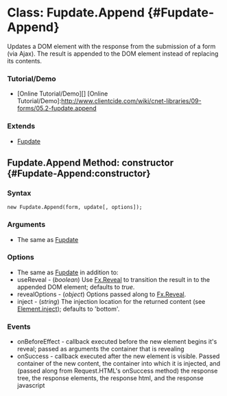 Class: Fupdate.Append {#Fupdate-Append}
=======================================
Updates a DOM element with the response from the submission of a form (via Ajax). The result is appended to the DOM element instead of replacing its contents.

### Tutorial/Demo

* [Online Tutorial/Demo][]
[Online Tutorial/Demo]:http://www.clientcide.com/wiki/cnet-libraries/09-forms/05.2-fupdate.append

### Extends

- [Fupdate][]

Fupdate.Append Method: constructor {#Fupdate-Append:constructor}
--------------------------------------------------

### Syntax

	new Fupdate.Append(form, update[, options]);

### Arguments

* The same as [Fupdate][]

### Options

* The same as [Fupdate][] in addition to:
* useReveal - (*boolean*) Use [Fx.Reveal][] to transition the result in to the appended DOM element; defaults to *true*.
* revealOptions - (*object*) Options passed along to [Fx.Reveal][].
* inject - (*string*) The injection location for the returned content (see [Element.inject][]); defaults to 'bottom'.


### Events

* onBeforeEffect - callback executed before the new element begins it's reveal; passed as arguments the container that is revealing
* onSuccess - callback executed after the new element is visible. Passed container of the new content, the container into which it is injected, and (passed along from Request.HTML's onSuccess method) the response tree, the response elements, the response html, and the response javascript

[Fupdate]: /docs/Forms/Fupdate
[Fx.Reveal]: /docs/Fx/Fx.Reveal
[Element.inject]: http://docs.mootools.net/Element/Element#Element:inject